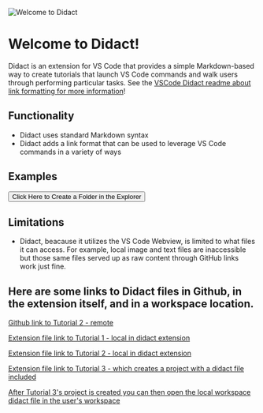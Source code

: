 ![Welcome to Didact](https://raw.githubusercontent.com/bfitzpat/vscode-didact/master/images/welcome-to-didact-header.png)

# Welcome to Didact!

Didact is an extension for VS Code that provides a simple Markdown-based way to create tutorials that launch VS Code commands and walk users through performing particular tasks. See the [VSCode Didact readme about link formatting for more information](https://github.com/bfitzpat/vscode-didact/blob/master/README.md)!

## Functionality

* Didact uses standard Markdown syntax
* Didact adds a link format that can be used to leverage VS Code commands in a variety of ways

## Examples

<a href='didact://?commandId=explorer.newFolder&projectFilePath=newfolder'><button>Click Here to Create a Folder in the Explorer</button></a>

## Limitations

* Didact, beacause it utilizes the VS Code Webview, is limited to what files it can access. For example, local image and text files are inaccessible but those same files served up as raw content through GitHub links work just fine.

## Here are some links to Didact files in Github, in the extension itself, and in a workspace location.

[Github link to Tutorial 2 - remote](vscode://redhat.vscode-didact?https=raw.githubusercontent.com/bfitzpat/vscode-didact/master/example/tutorial2.md)

[Extension file link to Tutorial 1 - local in didact extension](vscode://redhat.vscode-didact?extension=example/tutorial.md)

[Extension file link to Tutorial 2 - local in didact extension](vscode://redhat.vscode-didact?extension=example/tutorial2.md)

[Extension file link to Tutorial 3 - which creates a project with a didact file included](vscode://redhat.vscode-didact?extension=example/tutorial3.md)

[After Tutorial 3's project is created you can then open the local workspace didact file in the user's workspace](vscode://redhat.vscode-didact?workspace=anotherProject/src/test.md)
